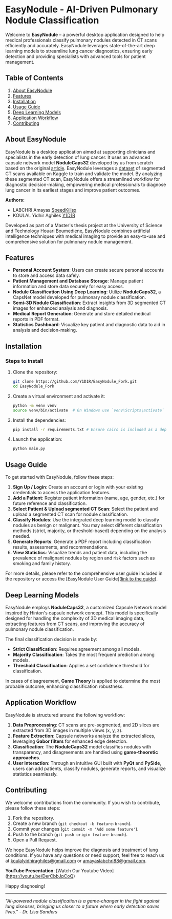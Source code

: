 # EasyNodule - AI-Driven Pulmonary Nodule Classification

Welcome to **EasyNodule** – a powerful desktop application designed to help medical professionals classify pulmonary nodules detected in CT scans efficiently and accurately. EasyNodule leverages state-of-the-art deep learning models to streamline lung cancer diagnostics, ensuring early detection and providing specialists with advanced tools for patient management.

## Table of Contents

1. [About EasyNodule](#about-easynodule)
2. [Features](#features)
3. [Installation](#installation)
4. [Usage Guide](#usage-guide)
5. [Deep Learning Models](#deep-learning-models)
6. [Application Workflow](#application-workflow)
7. [Contributing](#contributing)


## About EasyNodule

EasyNodule is a desktop application aimed at supporting clinicians and specialists in the early detection of lung cancer. It uses an advanced capsule network model **NoduleCaps32** developed by us from scratch based on the original [article](
https://doi.org/10.48550/arXiv.1710.09829). EasyNodule leverages a [dataset](https://www.kaggle.com/datasets/yidhir123/lungcancernodules-segmented) of segmented CT scans available on Kaggle to train and validate the model. By analyzing  these segmented CT scan, EasyNodule offers a streamlined workflow for diagnostic decision-making, empowering medical professionals to diagnose lung cancer in its earliest stages and improve patient outcomes.



**Authors:**

- LABCHRI Amayas [SpeedKillsx](https://github.com/SpeedKillsx) 
- KOULAL Yidhir Aghiles [Y1D1R](https://github.com/Y1D1R)

Developed as part of a Master's thesis project at the University of Science and Technology Houari Boumediene, EasyNodule combines artificial intelligence techniques with medical imaging to provide an easy-to-use and comprehensive solution for pulmonary nodule management.

## Features

- **Personal Account System**: Users can create secure personal accounts to store and access data safely.
- **Patient Management and Database Storage**: Manage patient information and store data securely for easy access.
- **Nodule Classification Using Deep Learning**: Utilize **NoduleCaps32**, a CapsNet model developed for pulmonary nodule classification.
- **Semi-3D Nodule Classification**: Extract insights from 3D segmented CT images for enhanced analysis and diagnosis.
- **Medical Report Generation**: Generate and store detailed medical reports in PDF format.
- **Statistics Dashboard**: Visualize key patient and diagnostic data to aid in analysis and decision-making.

## Installation

### Steps to Install

1. Clone the repository:
   ```bash
   git clone https://github.com/Y1D1R/EasyNodule_Fork.git
   cd EasyNodule_Fork
   ```
2. Create a virtual environment and activate it:
   ```bash
   python -m venv venv
   source venv/bin/activate  # On Windows use `venv\Scripts\activate`
   ```
3. Install the dependencies:
   ```bash
   pip install -r requirements.txt # Ensure cairo is included as a dependency for PDF rendering
   ```
4. Launch the application:
   ```bash
   python main.py
   ```

## Usage Guide

To get started with EasyNodule, follow these steps:

1. **Sign Up / Login**: Create an account or login with your existing credentials to access the application features.
2. **Add a Patient**: Register patient information (name, age, gender, etc.) for future reference and classification.
3. **Select Patient & Upload segmented CT Scan**: Select the patient and upload a segmented CT scan for nodule classification.
4. **Classify Nodules**: Use the integrated deep learning model to classify nodules as benign or malignant. You may select different classification methods (strict, majority, or threshold-based) depending on the analysis needed.
5. **Generate Reports**: Generate a PDF report including classification results, assessments, and recommendations.
6. **View Statistics**: Visualize trends and patient data, including the prevalence of malignant nodules by region and risk factors such as smoking and family history.

For more details, please refer to the comprehensive user guide included in the repository or access the [EasyNodule User Guide]\([link to the guide](https://drive.google.com/file/d/17CHbUR6hFuHHutq4315FIcD0YL-yEEI3/view?usp=sharing)).

## Deep Learning Models

EasyNodule employs **NoduleCaps32**, a customized Capsule Network model inspired by Hinton's capsule network concept. This model is specifically designed for handling the complexity of 3D medical imaging data, extracting features from CT scans, and improving the accuracy of pulmonary nodule classification.

The final classification decision is made by:

- **Strict Classification**: Requires agreement among all models.
- **Majority Classification**: Takes the most frequent prediction among models.
- **Threshold Classification**: Applies a set confidence threshold for classification.

In cases of disagreement, **Game Theory** is applied to determine the most probable outcome, enhancing classification robustness.

## Application Workflow

EasyNodule is structured around the following workflow:

1. **Data Preprocessing**: CT scans are pre-segmented, and 2D slices are extracted from 3D images in multiple views (x, y, z).
2. **Feature Extraction**: Capsule networks analyze the extracted slices, leveraging **Gabor filters** for enhanced edge detection.
3. **Classification**: The **NoduleCaps32** model classifies nodules with transparency, and disagreements are handled using **game-theoretic approaches**.
4. **User Interaction**: Through an intuitive GUI built with **PyQt** and **PySide**, users can add patients, classify nodules, generate reports, and visualize statistics seamlessly.

## Contributing

We welcome contributions from the community. If you wish to contribute, please follow these steps:

1. Fork the repository.
2. Create a new branch (`git checkout -b feature-branch`).
3. Commit your changes (`git commit -m 'Add some feature'`).
4. Push to the branch (`git push origin feature-branch`).
5. Open a Pull Request.



We hope EasyNodule helps improve the diagnosis and treatment of lung conditions. If you have any questions or need support, feel free to reach us at [koulalyidhiraghiles@gmail.com](mailto:koulalyidhiraghiles@gmail.com) or [amayaslabchri88@gmail.com](mailto:amayaslabchri88@gmail.com).

**YouTube Presentation**: [Watch Our Youtube Video]\(https://youtu.be/DerCbbJpCoQ)

Happy diagnosing!

---

*"AI-powered nodule classification is a game-changer in the fight against lung diseases, bringing us closer to a future where early detection saves lives." - Dr. Lisa Sanders*


